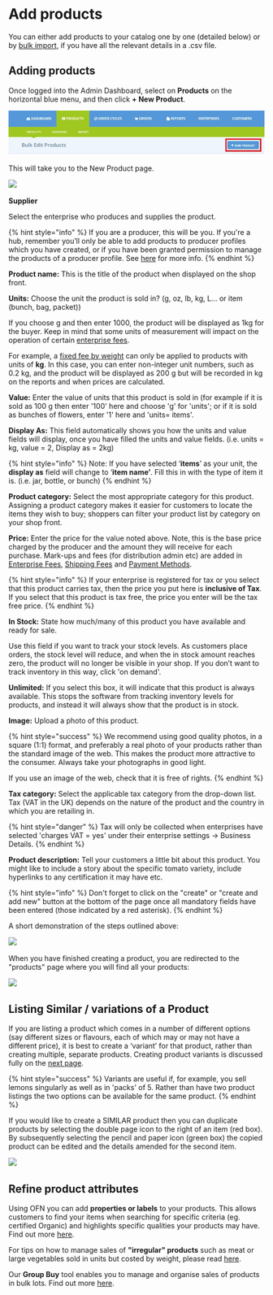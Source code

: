 # Add products

You can either add products to your catalog one by one \(detailed below\) or by [bulk import](product-and-inventory-import.md), if you have all the relevant details in a .csv file.

## Adding products

Once logged into the Admin Dashboard, select on **Products** on the horizontal blue menu, and then click **+ New Product**.

![](../../.gitbook/assets/addnewproduct.jpg)

This will take you to the New Product page.

![](../../.gitbook/assets/new-product2.png)

**Supplier** 

Select the enterprise who produces and supplies the product.

{% hint style="info" %}
If you are a producer, this will be you. If you're a hub, remember you’ll only be able to add products to producer profiles which you have created, or if you have been granted permission to manage the products of a producer profile. See [here](../enterprise-profile/create-or-connect-with-your-supplying-producers.md) for more info.
{% endhint %}

**Product name:** This is the title of the product when displayed on the shop front.

**Units:** Choose the unit the product is sold in? \(g, oz, lb, kg, L… or item \(bunch, bag, packet\)\)

If you choose g and then enter 1000, the product will be displayed as 1kg for the buyer. Keep in mind that some units of measurement will impact on the operation of certain [enterprise fees](../shopfront/enterprise-fees.md). 

For example, a [fixed fee by weight](../shopfront/enterprise-fees.md#fee-calculators) can only be applied to products with units of **kg**. In this case, you can enter non-integer unit numbers, such as 0.2 kg, and the product will be displayed as 200 g but will be recorded in kg on the reports and when prices are calculated.

**Value:** Enter the value of units that this product is sold in \(for example if it is sold as 100 g then enter '100' here and choose 'g' for 'units'; or if it is sold as bunches of flowers, enter '1' here and 'units= items'.

**Display As:** This field automatically shows you how the units and value fields will display, once you have filled the units and value fields. \(i.e. units = kg, value = 2, Display as = 2kg\)

{% hint style="info" %}
Note: If you have selected ‘**items**’ as your unit, the **display as** field will change to ‘**item name’**. Fill this in with the type of item it is. \(i.e. jar, bottle, or bunch\)
{% endhint %}

**Product category:** Select the most appropriate category for this product.  Assigning a product category makes it easier for customers to locate the items they wish to buy; shoppers can filter your product list by category on your shop front.

**Price:** Enter the price for the value noted above. Note, this is the base price charged by the producer and the amount they will receive for each purchase. Mark-ups and fees \(for distribution admin etc\) are added in [Enterprise Fees](../shopfront/enterprise-fees.md), [Shipping Fees](../shopfront/shipping-methods.md#fee-calculators) and [Payment Methods](../shopfront/payment-methods.md#fee-calculators). 

{% hint style="info" %}
If your enterprise is registered for tax or you select that this product carries tax, then the price you put here is **inclusive of Tax**. If you select that this product is tax free, the price you enter will be the tax free price.
{% endhint %}

**In Stock:** State how much/many of this product you have available and ready for sale.

Use this field if you want to track your stock levels. As customers place orders, the stock level will reduce, and when the in stock amount reaches zero, the product will no longer be visible in your shop. If you don’t want to track inventory in this way, click 'on demand'.

**Unlimited:** If you select this box, it will indicate that this product is always available. This stops the software from tracking inventory levels for products, and instead it will always show that the product is in stock.

**Image:** Upload a photo of this product.

{% hint style="success" %}
We recommend using good quality photos, in a square \(1:1\) format, and preferably a real photo of your products rather than the standard image of the web. This makes the product more attractive to the consumer. Always take your photographs in good light.

If you use an image of the web, check that it is free of rights. 
{% endhint %}

**Tax category:** Select the applicable tax category from the drop-down list. Tax \(VAT in the UK\) depends on the nature of the product and the country in which you are retailing in.

{% hint style="danger" %}
Tax will only be collected when enterprises have selected 'charges VAT = yes' under their enterprise settings -&gt; Business Details.
{% endhint %}

**Product description:** Tell your customers a little bit about this product. You might like to include a story about the specific tomato variety, include hyperlinks to any certification it may have etc.

{% hint style="info" %}
Don't forget to click on the "create" or "create and add new" button at the bottom of the page once all mandatory fields have been entered \(those indicated by a red asterisk\). 
{% endhint %}

A short demonstration of the steps outlined above:

![](../../.gitbook/assets/productsadd.gif)

When you have finished creating a product, you are redirected to the "products" page where you will find all your products:

![](../../.gitbook/assets/productspage.jpg)

## Listing Similar / variations of a Product 

If you are listing a product which comes in a number of different options \(say different sizes or flavours, each of which may or may not have a different price\), it is best to create a ‘variant’ for that product, rather than creating multiple, separate products.  Creating product variants is discussed fully on the [next page](product-variants.md).

{% hint style="success" %}
Variants are useful if, for example, you sell lemons singularly as well as in 'packs' of 5. Rather than have two product listings the two options can be available for the same product.
{% endhint %}

If you would like to create a SIMILAR product then you can duplicate products by selecting the double page icon to the right of an item \(red box\). By subsequently selecting the pencil and paper icon \(green box\) the copied product can be edited and the details amended for the second item.

![](../../.gitbook/assets/productspagecopy.jpg)

## Refine product attributes 

Using OFN you can add **properties or labels** to your products.  This allows customers to find your items when searching for specific criteria \(eg. certified Organic\) and highlights specific qualities your products may have. Find out more [here](product-properties.md).

For tips on how to manage sales of **"irregular" products** such as meat or large vegetables sold in units but costed by weight, please read [here](pricing-irregular-items-kg.md).

Our **Group Buy** tool enables you to manage and organise sales of products in bulk lots. Find out more [here](group-buy-for-bulk-ordering.md).


